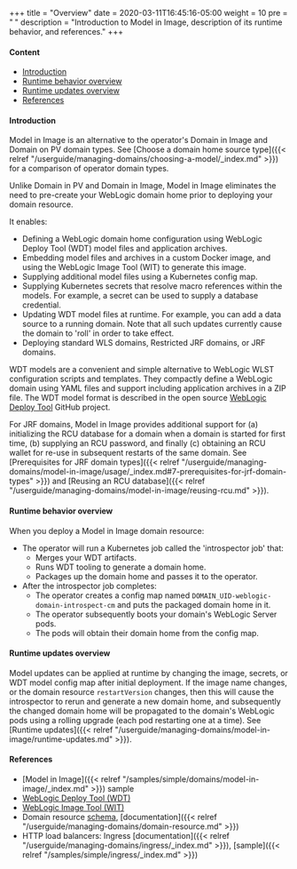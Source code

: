 +++
title = "Overview"
date = 2020-03-11T16:45:16-05:00
weight = 10
pre = "<b> </b>"
description = "Introduction to Model in Image, description of its runtime behavior, and references."
+++

#### Content

 - [Introduction](#introduction)
 - [Runtime behavior overview](#runtime-behavior-overview)
 - [Runtime updates overview](#runtime-updates-overview)
 - [References](#references)

#### Introduction

Model in Image is an alternative to the operator's Domain in Image and Domain on PV domain types. See [Choose a domain home source type]({{< relref "/userguide/managing-domains/choosing-a-model/_index.md" >}}) for a comparison of operator domain types.

Unlike Domain in PV and Domain in Image, Model in Image eliminates the need to pre-create your WebLogic domain home prior to deploying your domain resource.

It enables:

 - Defining a WebLogic domain home configuration using WebLogic Deploy Tool (WDT) model files and application archives.
 - Embedding model files and archives in a custom Docker image, and using the WebLogic Image Tool (WIT) to generate this image.
 - Supplying additional model files using a Kubernetes config map.
 - Supplying Kubernetes secrets that resolve macro references within the models. For example, a secret can be used to supply a database credential.
 - Updating WDT model files at runtime. For example, you can add a data source to a running domain. Note that all such updates currently cause the domain to 'roll' in order to take effect.
 - Deploying standard WLS domains, Restricted JRF domains, or JRF domains.

WDT models are a convenient and simple alternative to WebLogic WLST configuration scripts and templates. They compactly define a WebLogic domain using YAML files and support including application archives in a ZIP file.  The WDT model format is described in the open source [WebLogic Deploy Tool](https://github.com/oracle/weblogic-deploy-tooling) GitHub project.

For JRF domains, Model in Image provides additional support for (a) initializing the RCU database for a domain when a domain is started for first time, (b) supplying an RCU password, and finally (c) obtaining an RCU wallet for re-use in subsequent restarts of the same domain. See [Prerequisites for JRF domain types]({{< relref "/userguide/managing-domains/model-in-image/usage/_index.md#7-prerequisites-for-jrf-domain-types" >}}) and [Reusing an RCU database]({{< relref "/userguide/managing-domains/model-in-image/reusing-rcu.md" >}}).


#### Runtime behavior overview

When you deploy a Model in Image domain resource:

  - The operator will run a Kubernetes job called the 'introspector job' that:
    - Merges your WDT artifacts.
    - Runs WDT tooling to generate a domain home.
    - Packages up the domain home and passes it to the operator.
  - After the introspector job completes:
    - The operator creates a config map named `DOMAIN_UID-weblogic-domain-introspect-cm` and puts the packaged domain home in it.
    - The operator subsequently boots your domain's WebLogic Server pods.
    - The pods will obtain their domain home from the config map.

#### Runtime updates overview

Model updates can be applied at runtime by changing the image, secrets, or WDT model config map after initial deployment. If the image name changes, or the domain resource `restartVersion` changes, then this will cause the introspector to rerun and generate a new domain home, and subsequently the changed domain home will be propagated to the domain's WebLogic pods using a rolling upgrade (each pod restarting one at a time). See [Runtime updates]({{< relref "/userguide/managing-domains/model-in-image/runtime-updates.md" >}}).

#### References

 - [Model in Image]({{< relref "/samples/simple/domains/model-in-image/_index.md" >}}) sample
 - [WebLogic Deploy Tool (WDT)](https://github.com/oracle/weblogic-deploy-tooling)
 - [WebLogic Image Tool (WIT)](https://github.com/oracle/weblogic-image-tool)
 - Domain resource [schema](https://github.com/oracle/weblogic-kubernetes-operator/blob/master/docs/domains/Domain.md), [documentation]({{< relref "/userguide/managing-domains/domain-resource.md" >}})
 - HTTP load balancers: Ingress [documentation]({{< relref "/userguide/managing-domains/ingress/_index.md" >}}), [sample]({{< relref "/samples/simple/ingress/_index.md" >}})
